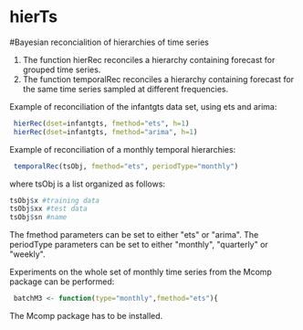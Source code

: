 # hierTs
#Bayesian reconcialition of hierarchies of time series 

1. The function hierRec reconciles a hierarchy containing forecast for grouped time series.
2. The function temporalRec reconciles a hierarchy containing forecast for the same time series sampled at different frequencies.

Example of reconciliation of the infantgts data set, using ets and arima:
```R
 hierRec(dset=infantgts, fmethod="ets", h=1)
 hierRec(dset=infantgts, fmethod="arima", h=1)
```

Example of reconciliation of a monthly temporal hierarchies:

```R
 temporalRec(tsObj, fmethod="ets", periodType="monthly")
```
where tsObj is a list organized as follows:
```R
tsObj$x #training data
tsObj$xx #test data
tsObj$sn #name
```   
The fmethod parameters can be set to either "ets" or "arima".
The periodType parameters can be set to either "monthly", "quarterly" or "weekly".

Experiments on the whole set of monthly time series from the Mcomp package can be performed:
```R
 batchM3 <- function(type="monthly",fmethod="ets"){
```
The Mcomp package has to be installed.
